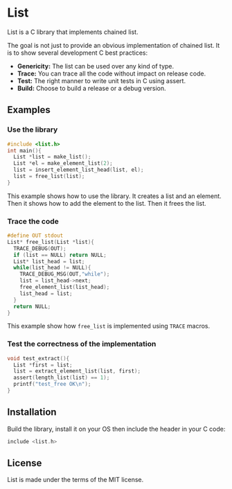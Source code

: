 # List

List is a C library that implements chained list.

The goal is not just to provide an obvious implementation of chained list.
It is to show several development C best practices:

* **Genericity:** The list can be used over any kind of type.
* **Trace:** You can trace all the code without impact on release code.
* **Test:** The right manner to write unit tests in C using assert.
* **Build:** Choose to build a release or a debug version.

## Examples

### Use the library

```C
#include <list.h>
int main(){
  List *list = make_list();
  List *el = make_element_list(2);
  list = insert_element_list_head(list, el);
  list = free_list(list);
}
```

This example shows how to use the library. It creates a list and an
element. Then it shows how to add the element to the list. Then it
frees the list.

### Trace the code

```C
#define OUT stdout
List* free_list(List *list){
  TRACE_DEBUG(OUT);
  if (list == NULL) return NULL;
  List* list_head = list;
  while(list_head != NULL){
    TRACE_DEBUG_MSG(OUT,"while");
    list = list_head->next;
    free_element_list(list_head);
    list_head = list;
  }
  return NULL;
}
```

This example show how `free_list` is implemented using `TRACE` macros.

### Test the correctness of the implementation

```C
void test_extract(){
  List *first = list;
  list = extract_element_list(list, first);
  assert(length_list(list) == 1);
  printf("test_free OK\n");
}
```

## Installation

Build the library, install it on your OS then include the header in your C code:

```C
include <list.h>
```

## License

List is made under the terms of the MIT license.